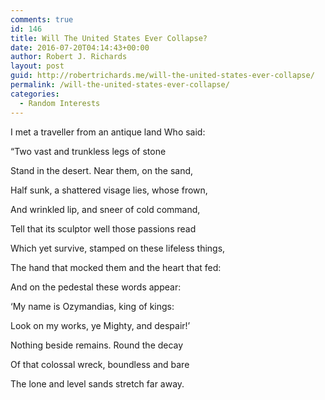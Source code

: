 ```yaml
---
comments: true
id: 146
title: Will The United States Ever Collapse?
date: 2016-07-20T04:14:43+00:00
author: Robert J. Richards
layout: post
guid: http://robertrichards.me/will-the-united-states-ever-collapse/
permalink: /will-the-united-states-ever-collapse/
categories:
  - Random Interests
---
```

I met a traveller from an antique land Who said: 

&#8220;Two vast and trunkless legs of stone

Stand in the desert. Near them, on the sand,

Half sunk, a shattered visage lies, whose frown,

And wrinkled lip, and sneer of cold command,
  
<!--more-->

Tell that its sculptor well those passions read

Which yet survive, stamped on these lifeless things,

The hand that mocked them and the heart that fed:

And on the pedestal these words appear:

&#8216;My name is Ozymandias, king of kings:

Look on my works, ye Mighty, and despair!&#8217;

Nothing beside remains. Round the decay

Of that colossal wreck, boundless and bare

The lone and level sands stretch far away.